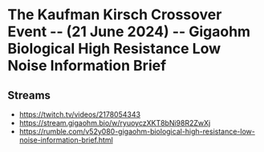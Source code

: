 # The Kaufman Kirsch Crossover Event -- (21 June 2024) -- Gigaohm Biological High Resistance Low Noise Information Brief

## Streams
- https://twitch.tv/videos/2178054343
- https://stream.gigaohm.bio/w/ryuoyczXKT8bNi98R2ZwXj
- https://rumble.com/v52y080-gigaohm-biological-high-resistance-low-noise-information-brief.html


